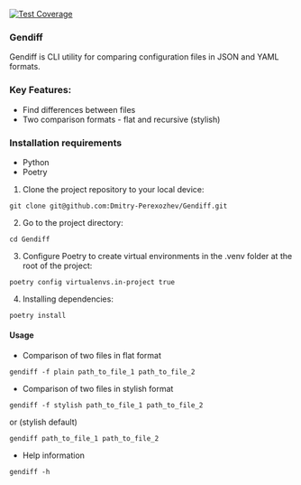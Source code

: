 [![Test Coverage](https://api.codeclimate.com/v1/badges/2093802b1c775182c27b/test_coverage)](https://codeclimate.com/github/Dmitry-Perexozhev/python-project-50/test_coverage)
### Gendiff

Gendiff is CLI utility for comparing configuration files in JSON and YAML formats.

### Key Features:

- Find differences between files
- Two comparison formats - flat and recursive (stylish)

### Installation requirements

- Python 
- Poetry

1) Clone the project repository to your local device:
```
git clone git@github.com:Dmitry-Perexozhev/Gendiff.git
```
2) Go to the project directory:
```
cd Gendiff
```
3) Configure Poetry to create virtual environments in the .venv folder at the root of the project:
```
poetry config virtualenvs.in-project true
```
4) Installing dependencies:
```
poetry install
```

#### Usage

- Comparison of two files in flat format 
```
gendiff -f plain path_to_file_1 path_to_file_2
```
- Comparison of two files in stylish format 
```
gendiff -f stylish path_to_file_1 path_to_file_2
```
or (stylish default)
```
gendiff path_to_file_1 path_to_file_2
```
- Help information
```
gendiff -h
```
